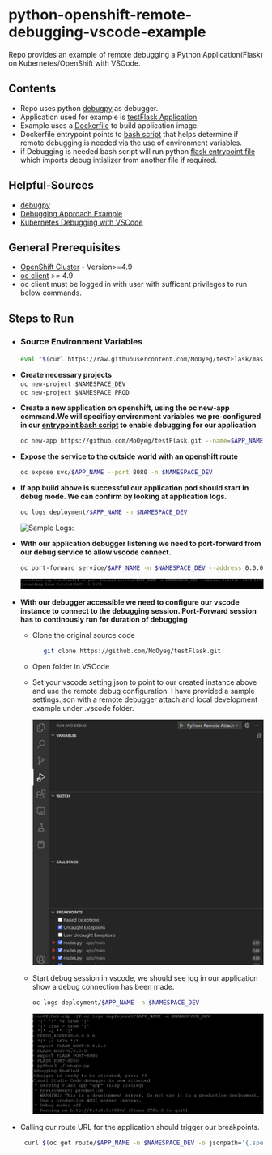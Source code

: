 # python-openshift-remote-debugging-vscode-example
Repo provides an example of remote debugging a Python Application(Flask) on Kubernetes/OpenShift with VSCode.

## Contents
- Repo uses python [debugpy](https://github.com/microsoft/debugpy.git) as debugger.
- Application used for example is [testFlask Application](https://github.com/MoOyeg/testFlask.git)
- Example uses a [Dockerfile](https://github.com/MoOyeg/testFlask/blob/master/Dockerfile) to build application image.
- Dockerfile entrypoint points to [bash script](https://github.com/MoOyeg/testFlask/blob/master/runapp.sh) that helps determine if remote debugging is needed via the use of environment variables.
- if Debugging is needed bash script will run python [flask entrypoint file](https://github.com/MoOyeg/testFlask/blob/master/runapp.py) which imports debug intializer from another file if required.

## Helpful-Sources
- [debugpy](https://github.com/microsoft/debugpy)
- [Debugging Approach Example](https://lightrun.com/how-to-perform-python-remote-debugging/)
- [Kubernetes Debugging with VSCode](https://developers.redhat.com/articles/2021/12/13/remote-debugging-kubernetes-using-vs-code#the_kubernetes_deployment
)

## General Prerequisites
- [OpenShift Cluster](https://docs.openshift.com/container-platform/4.9/welcome/index.html) - Version>=4.9
- [oc client](https://docs.openshift.com/container-platform/4.9/cli_reference/openshift_cli/getting-started-cli.html) >= 4.9
- oc client must be logged in with user with sufficent privileges to run below commands.

## Steps to Run

- ### Source Environment Variables

    ```bash
    eval "$(curl https://raw.githubusercontent.com/MoOyeg/testFlask/master/sample_env)"
    ```

- **Create necessary projects**  
```oc new-project $NAMESPACE_DEV```  
```oc new-project $NAMESPACE_PROD```

- **Create a new application on openshift, using the oc new-app command.We will specificy environment variables we pre-configured in our [entrypoint bash script](https://github.com/MoOyeg/testFlask/blob/master/runapp.sh) to enable debugging for our application**

    ```bash
    oc new-app https://github.com/MoOyeg/testFlask.git --name=$APP_NAME -l app=testflask --env=REMOTE_DEBUG="true" --env=DEBUG_PORT=5679 -n $NAMESPACE_DEV --strategy=docker
    ```
- **Expose the service to the outside world with an openshift route**

    ```bash
    oc expose svc/$APP_NAME --port 8080 -n $NAMESPACE_DEV
    ```

- **If app build above is successful our application pod should start in debug mode. We can confirm by looking at application logs.**
    ```bash
    oc logs deployment/$APP_NAME -n $NAMESPACE_DEV
    ```

    ![Sample Logs:](./images/debugger-pod-logs.png)

- **With our application debugger listening we need to port-forward from our debug service to allow vscode connect.**

   ```bash
   oc port-forward service/$APP_NAME -n $NAMESPACE_DEV --address 0.0.0.0  5679:5679
   ```
    ![Sample Port-Forward:](./images/debugger-port-forward.png)

- **With our debugger accessible we need to configure our vscode instance to connect to the debugging session. Port-Forward session has to continously run for duration of debugging**

  - Clone the original source code
    ```bash
       git clone https://github.com/MoOyeg/testFlask.git
    ```
  
  - Open folder in VSCode

  - Set your vscode setting.json to point to our created instance above and use the remote debug configuration. I have provided a sample settings.json with a remote debugger attach and local development example under .vscode folder.

     ![Sample Port-Forward:](./images/debugger-vscode-settings.png)

  - Start debug session in vscode, we should see log in our application show a debug connection has been made.

    ```bash
    oc logs deployment/$APP_NAME -n $NAMESPACE_DEV
    ```

    ![Sample Connected Logs:](./images/debugger-pod-logs-connected.png)

 - Calling our route URL for the application should trigger our breakpoints.
    ```bash
     curl $(oc get route/$APP_NAME -n $NAMESPACE_DEV -o jsonpath='{.spec.host}')
    ```
   